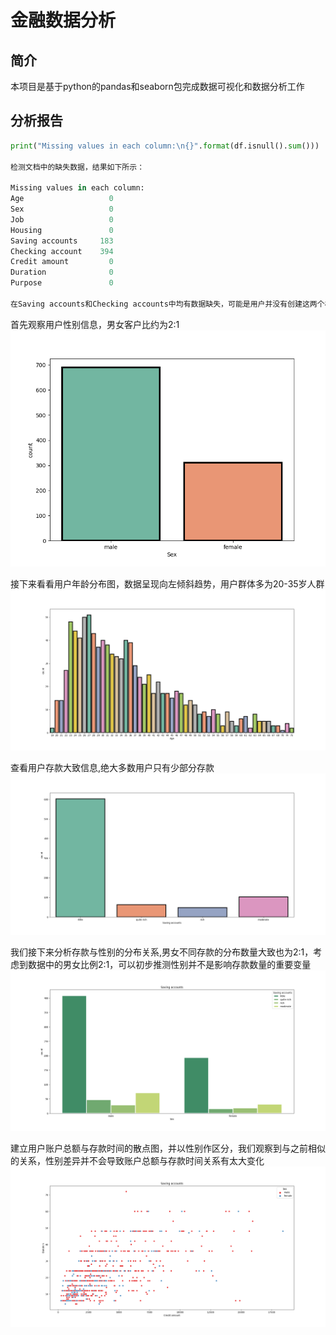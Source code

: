 # 金融数据分析

## 简介

本项目是基于python的pandas和seaborn包完成数据可视化和数据分析工作

## 分析报告
```python
print("Missing values in each column:\n{}".format(df.isnull().sum()))

检测文档中的缺失数据，结果如下所示：

Missing values in each column:
Age                   0
Sex                   0
Job                   0
Housing               0
Saving accounts     183
Checking account    394
Credit amount         0
Duration              0
Purpose               0

在Saving accounts和Checking accounts中均有数据缺失，可能是用户并没有创建这两个相关的账户导致数据缺失
```
首先观察用户性别信息，男女客户比约为2:1
![alt text](Sex.png 'Optional Title')

接下来看看用户年龄分布图，数据呈现向左倾斜趋势，用户群体多为20-35岁人群
![alt text](Age.jpg 'Optional Title')

查看用户存款大致信息,绝大多数用户只有少部分存款
![alt text](Savings.jpg 'Optional Title')

我们接下来分析存款与性别的分布关系,男女不同存款的分布数量大致也为2:1，考虑到数据中的男女比例2:1，可以初步推测性别并不是影响存款数量的重要变量
![alt text](Saving%20VS%20Sex.jpg)

建立用户账户总额与存款时间的散点图，并以性别作区分，我们观察到与之前相似的关系，性别差异并不会导致账户总额与存款时间关系有太大变化
![alt text](Saving_accounts_scatter.png)
